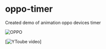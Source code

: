 # oppo-timer

Created demo of animation oppo devices timer  

![OPPO](https://github.com/HeloyoM/oppo-timer/assets/57059886/7f1eac7f-19fa-4edc-a5c9-04bba6409739)


[![YToube video](https://youtu.be/8ScvbtuoERQ)]
